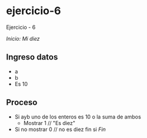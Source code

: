 # ejercicio-6
Ejercicio - 6


*Inicio: Mi diez*

## Ingreso datos
- a
- b
- Es 10

## Proceso

- Si ayb uno de los enteros es 10 o la suma de ambos 
	- Mostrar 1 // "Es diez"
- Si no 
         mostrar 0 // no es diez
     fin si
*Fin*

